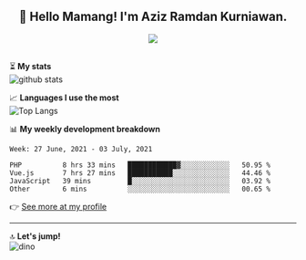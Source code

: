 <h2 align="center">👋 Hello Mamang! I'm Aziz Ramdan Kurniawan.</h2>  
<p align="center">
  <img src="https://komarev.com/ghpvc/?username=azizramdan"> <br><br>
</p>
    
⏳ **My stats**  
![github stats](https://github-readme-stats.vercel.app/api?username=azizramdan&show_icons=true&count_private=true&title_color=000&hide_border=true&hide_title=true)  

📈 **Languages I use the most**  
![Top Langs](https://github-readme-stats.vercel.app/api/top-langs/?username=azizramdan&layout=compact&langs_count=6&hide=tsql&hide_border=true&hide_title=true&exclude_repo=Futsal-Go,Futsal-Go-Admin,Sistem-Informasi-Sensus-Harian-Rawat-Inap)  

📊 **My weekly development breakdown**
<!--START_SECTION:waka-->
```text
Week: 27 June, 2021 - 03 July, 2021

PHP          8 hrs 33 mins   ████████████▓░░░░░░░░░░░░   50.95 % 
Vue.js       7 hrs 27 mins   ███████████░░░░░░░░░░░░░░   44.46 % 
JavaScript   39 mins         █░░░░░░░░░░░░░░░░░░░░░░░░   03.92 % 
Other        6 mins          ░░░░░░░░░░░░░░░░░░░░░░░░░   00.65 % 
```
<!--END_SECTION:waka-->
👉 [See more at my profile](https://wakatime.com/@azizramdan)
***
🔝 **Let's jump!**  
![dino](https://raw.githubusercontent.com/azizramdan/azizramdan/master/dino.gif)  
